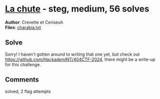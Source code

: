 [La chute](challenge_files/README.md) - steg, medium, 56 solves
===

**Author**: Crevette et Ceriseuh    
**Files**: [charabia.txt](https://www.narthorn.com/ctf/404CTF-2024/challenge_files/St%C3%A9ganographie/La%20chute/charabia.txt)

## Solve

Sorry! I haven't gotten around to writing that one yet, but check out https://github.com/HackademINT/404CTF-2024, there might be a write-up for this challenge.

## Comments

solved, 2 flag attempts